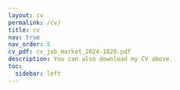 ```yaml
---
layout: cv
permalink: /cv/
title: cv
nav: true
nav_order: 5
cv_pdf: cv_job_market_2024-1020.pdf
description: You can also download my CV above.
toc:
  sidebar: left
---
```


<object data="{{ site.url }}{{ site.baseurl }}/assets/pdf/cv_job_market_2024-1020.pdf" width="1000" height="1000" type="application/pdf"></object>